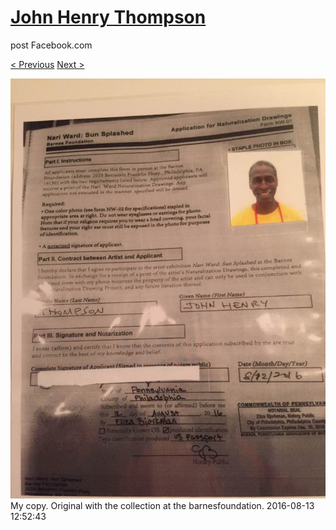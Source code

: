 # [John Henry Thompson](../README.md)
post Facebook.com

[< Previous](2016-08-13-16.md) [Next >](2016-08-12-1.md)

[![](../media/2016-08-13/Timeline-Photos-My-copy-Original-with-the-collection-at-the-barn.jpg)](../README.md)
My copy. Original with the collection at the barnesfoundation.
2016-08-13 12:52:43